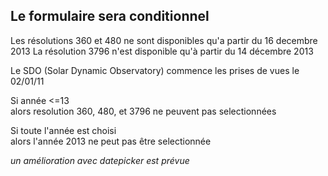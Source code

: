 ## Le formulaire sera conditionnel

Les résolutions 360 et 480 ne sont disponibles qu'a partir du 16 decembre 2013
La résolution 3796 n'est disponible qu'à partir du 14 décembre 2013

Le SDO (Solar Dynamic Observatory) commence les prises de vues le 02/01/11

Si année <=13 <br>
  alors resolution 360, 480, et 3796 ne peuvent pas selectionnées

Si toute l'année est choisi <br>
  alors l'année 2013 ne peut pas être selectionnée


*un amélioration avec datepicker est prévue*
